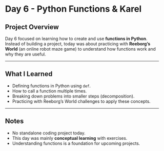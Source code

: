 # Day 6 - Python Functions & Karel 

## Project Overview
Day 6 focused on learning how to create and use **functions in Python**.  
Instead of building a project, today was about practicing with **Reeborg’s World** (an online robot maze game) to understand how functions work and why they are useful.

---

## What I Learned
- Defining functions in Python using `def`.  
- How to call a function multiple times.  
- Breaking down problems into smaller steps (decomposition).  
- Practicing with Reeborg’s World challenges to apply these concepts.  

---

## Notes
- No standalone coding project today.  
- This day was mainly **conceptual learning** with exercises.  
- Understanding functions is a foundation for upcoming projects.  
